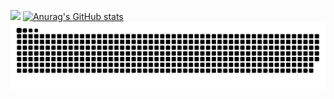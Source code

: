 <a href="https://www.linkedin.com/in/vailsoft/"><img src="https://camo.githubusercontent.com/a80d00f23720d0bc9f55481cfcd77ab79e141606829cf16ec43f8cacc7741e46/68747470733a2f2f696d672e736869656c64732e696f2f62616467652f4c696e6b6564496e2d3030373742353f7374796c653d666f722d7468652d6261646765266c6f676f3d6c696e6b6564696e266c6f676f436f6c6f723d7768697465"></a>
[![Anurag's GitHub stats](https://github-readme-stats.vercel.app/api?username=vailsoft)](https://github.com/anuraghazra/github-readme-stats)
<img src="img/github-contribution-grid-snake.svg">

